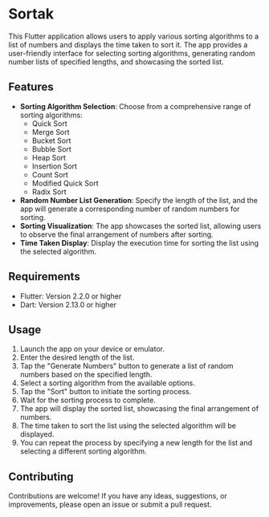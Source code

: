 # Sortak

This Flutter application allows users to apply various sorting algorithms to a list of numbers and displays the time taken to sort it. The app provides a user-friendly interface for selecting sorting algorithms, generating random number lists of specified lengths, and showcasing the sorted list.

## Features

- **Sorting Algorithm Selection**: Choose from a comprehensive range of sorting algorithms:
  - Quick Sort
  - Merge Sort
  - Bucket Sort
  - Bubble Sort
  - Heap Sort
  - Insertion Sort
  - Count Sort
  - Modified Quick Sort
  - Radix Sort
- **Random Number List Generation**: Specify the length of the list, and the app will generate a corresponding number of random numbers for sorting.
- **Sorting Visualization**: The app showcases the sorted list, allowing users to observe the final arrangement of numbers after sorting.
- **Time Taken Display**: Display the execution time for sorting the list using the selected algorithm.

## Requirements

- Flutter: Version 2.2.0 or higher
- Dart: Version 2.13.0 or higher


## Usage

1. Launch the app on your device or emulator.
2. Enter the desired length of the list.
3. Tap the "Generate Numbers" button to generate a list of random numbers based on the specified length.
4. Select a sorting algorithm from the available options.
5. Tap the "Sort" button to initiate the sorting process.
6. Wait for the sorting process to complete.
7. The app will display the sorted list, showcasing the final arrangement of numbers.
8. The time taken to sort the list using the selected algorithm will be displayed.
9. You can repeat the process by specifying a new length for the list and selecting a different sorting algorithm.

## Contributing

Contributions are welcome! If you have any ideas, suggestions, or improvements, please open an issue or submit a pull request.

